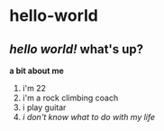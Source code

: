 # hello-world
*hello world!*
what's up?
---
**a bit about me**
1. i'm 22
2. i'm a rock climbing coach
3. i play guitar
4. *i don't know what to do with my life*
